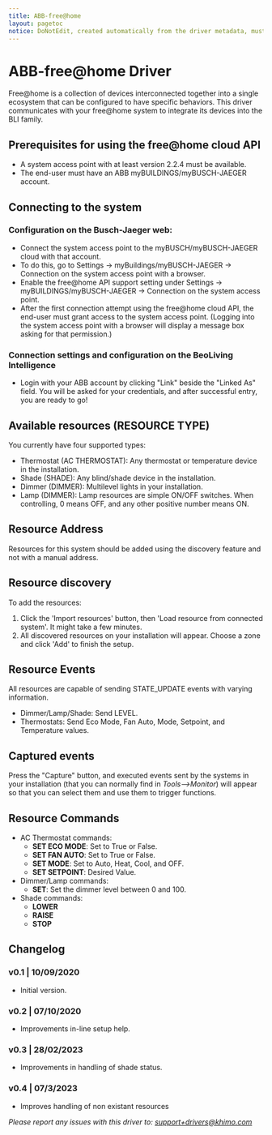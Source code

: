 ```yaml
---
title: ABB-free@home
layout: pagetoc
notice: DoNotEdit, created automatically from the driver metadata, must be updated on the driver itself
---
```

# ABB-free@home Driver

Free@home is a collection of devices interconnected together into a single ecosystem that can be configured to have specific behaviors. This driver communicates with your free@home system to integrate its devices into the BLI family.

## Prerequisites for using the free@home cloud API
- A system access point with at least version 2.2.4 must be available.
- The end-user must have an ABB myBUILDINGS/myBUSCH-JAEGER account.

## Connecting to the system
### Configuration on the Busch-Jaeger web:
- Connect the system access point to the myBUSCH/myBUSCH-JAEGER cloud with that account.
- To do this, go to Settings -> myBuildings/myBUSCH-JAEGER -> Connection on the system access point with a browser.
- Enable the free@home API support setting under Settings -> myBUILDINGS/myBUSCH-JAEGER -> Connection on the system access point.
- After the first connection attempt using the free@home cloud API, the end-user must grant access to the system access point. (Logging into the system access point with a browser will display a message box asking for that permission.)

### Connection settings and configuration on the BeoLiving Intelligence
- Login with your ABB account by clicking "Link" beside the "Linked As" field. You will be asked for your credentials, and after successful entry, you are ready to go!

## Available resources (RESOURCE TYPE)
You currently have four supported types:
- Thermostat (AC THERMOSTAT): Any thermostat or temperature device in the installation.
- Shade (SHADE): Any blind/shade device in the installation.
- Dimmer (DIMMER): Multilevel lights in your installation.
- Lamp (DIMMER): Lamp resources are simple ON/OFF switches. When controlling, 0 means OFF, and any other positive number means ON.

## Resource Address
Resources for this system should be added using the discovery feature and not with a manual address.

## Resource discovery
To add the resources:
1. Click the 'Import resources' button, then 'Load resource from connected system'. It might take a few minutes.
2. All discovered resources on your installation will appear. Choose a zone and click 'Add' to finish the setup.

## Resource Events
All resources are capable of sending STATE_UPDATE events with varying information.
- Dimmer/Lamp/Shade: Send LEVEL.
- Thermostats: Send Eco Mode, Fan Auto, Mode, Setpoint, and Temperature values.

## Captured events
Press the "Capture" button, and executed events sent by the systems in your installation (that you can normally find in _Tools-->Monitor_) will appear so that you can select them and use them to trigger functions.

## Resource Commands
- AC Thermostat commands:
  - **SET ECO MODE**: Set to True or False.
  - **SET FAN AUTO**: Set to True or False.
  - **SET MODE**: Set to Auto, Heat, Cool, and OFF.
  - **SET SETPOINT**: Desired Value.
- Dimmer/Lamp commands:
  - **SET**: Set the dimmer level between 0 and 100.
- Shade commands:
  - **LOWER**
  - **RAISE**
  - **STOP**

## Changelog
### v0.1 | 10/09/2020
- Initial version.
### v0.2 | 07/10/2020
- Improvements in-line setup help.
### v0.3 | 28/02/2023
- Improvements in handling of shade status.
### v0.4 | 07/3/2023
- Improves handling of non existant resources

*Please report any issues with this driver to: support+drivers@khimo.com*

